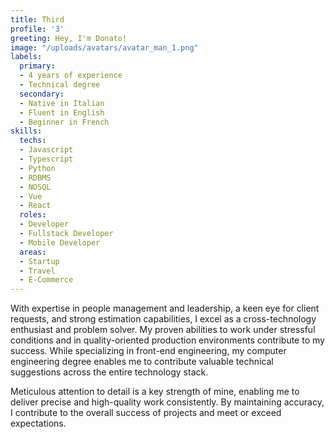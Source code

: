 ```yaml
---
title: Third
profile: '3'
greeting: Hey, I'm Donato!
image: "/uploads/avatars/avatar_man_1.png"
labels:
  primary:
  - 4 years of experience
  - Technical degree
  secondary:
  - Native in Italian
  - Fluent in English
  - Beginner in French
skills:
  techs:
  - Javascript
  - Typescript
  - Python
  - RDBMS
  - NOSQL
  - Vue
  - React
  roles:
  - Developer
  - Fullstack Developer
  - Mobile Developer
  areas:
  - Startup
  - Travel
  - E-Commerce
---
```


With expertise in people management and leadership, a keen eye for client requests, and strong estimation capabilities, I excel as a cross-technology enthusiast and problem solver. My proven abilities to work under stressful conditions and in quality-oriented production environments contribute to my success. While specializing in front-end engineering, my computer engineering degree enables me to contribute valuable technical suggestions across the entire technology stack.

Meticulous attention to detail is a key strength of mine, enabling me to deliver precise and high-quality work consistently. By maintaining accuracy, I contribute to the overall success of projects and meet or exceed expectations.